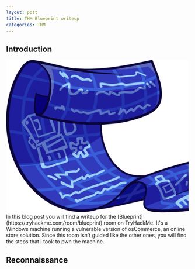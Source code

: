 ```yaml
---
layout: post
title: THM Blueprint writeup
categories: THM
---
```

## Introduction
<img src="/images/THM/Blueprint/banner.PNG" width="500"/>
In this blog post you will find a writeup for the [Blueprint](https://tryhackme.com/room/blueprint) room on TryHackMe. It's a Windows machine running a vulnerable version of osCommerce, an online store solution. Since this room isn't guided like the other ones, you will find the steps that I took to pwn the machine.

## Reconnaissance

